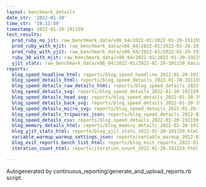 ```yaml
---
layout: benchmark_details
date_str: '2022-01-20'
time_str: '19:11:59'
timestamp: 2022-01-20-191159
test_results:
  prod_ruby_no_jit: raw_benchmark_data/x86_64/2022-01/2022-01-20-191159_basic_benchmark_prod_ruby_no_jit.json
  prod_ruby_with_mjit: raw_benchmark_data/x86_64/2022-01/2022-01-20-191159_basic_benchmark_prod_ruby_with_mjit.json
  prod_ruby_with_yjit: raw_benchmark_data/x86_64/2022-01/2022-01-20-191159_basic_benchmark_prod_ruby_with_yjit.json
  ruby_30_with_mjit: raw_benchmark_data/x86_64/2022-01/2022-01-20-191159_basic_benchmark_ruby_30_with_mjit.json
  yjit_stats: raw_benchmark_data/x86_64/2022-01/2022-01-20-191159_basic_benchmark_yjit_stats.json
reports:
  blog_speed_headline_html: reports/blog_speed_headline_2022-01-20-191159.html
  blog_speed_details_html: reports/blog_speed_details_2022-01-20-191159.html
  blog_speed_details_raw_details_html: reports/blog_speed_details_2022-01-20-191159.raw_details.html
  blog_speed_details_svg: reports/blog_speed_details_2022-01-20-191159.svg
  blog_speed_details_head_svg: reports/blog_speed_details_2022-01-20-191159.head.svg
  blog_speed_details_back_svg: reports/blog_speed_details_2022-01-20-191159.back.svg
  blog_speed_details_micro_svg: reports/blog_speed_details_2022-01-20-191159.micro.svg
  blog_speed_details_tripwires_json: reports/blog_speed_details_2022-01-20-191159.tripwires.json
  blog_speed_details_csv: reports/blog_speed_details_2022-01-20-191159.csv
  blog_memory_details_html: reports/blog_memory_details_2022-01-20-191159.html
  blog_yjit_stats_html: reports/blog_yjit_stats_2022-01-20-191159.html
  variable_warmup_warmup_settings_json: reports/variable_warmup_2022-01-20-191159.warmup_settings.json
  blog_exit_reports_bench_list_html: reports/blog_exit_reports_2022-01-20-191159.bench_list.html
  iteration_count_html: reports/iteration_count_2022-01-20-191159.html

---
```

Autogenerated by continuous_reporting/generate_and_upload_reports.rb script.
